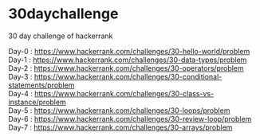 # 30daychallenge
30  day challenge of hackerrank

Day-0 : https://www.hackerrank.com/challenges/30-hello-world/problem <br>
Day-1 : https://www.hackerrank.com/challenges/30-data-types/problem <br>
Day-2 : https://www.hackerrank.com/challenges/30-operators/problem <br>
Day-3 : https://www.hackerrank.com/challenges/30-conditional-statements/problem <br>
Day-4 : https://www.hackerrank.com/challenges/30-class-vs-instance/problem <br>
Day-5 : https://www.hackerrank.com/challenges/30-loops/problem <br>
Day-6 : https://www.hackerrank.com/challenges/30-review-loop/problem <br>
Day-7 : https://www.hackerrank.com/challenges/30-arrays/problem <br>
